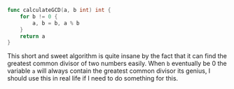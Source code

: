 ```go
func calculateGCD(a, b int) int {
	for b != 0 {
		a, b = b, a % b
	}
	return a
}
```
This short and sweet algorithm is quite insane by the fact that it can find the greatest common divisor of two numbers easily. When `b` eventually be 0 the variable `a` will always contain the greatest common divisor its genius, I should use this in real life if I need to do something for this.